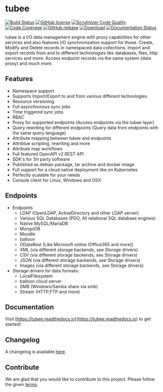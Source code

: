 # tubee

[![Build Status](https://travis-ci.org/gyselroth/tubee.svg)](https://travis-ci.org/gyselroth/tubee)
 [![GitHub license](https://img.shields.io/badge/license-GPL3-blue.svg)](https://raw.githubusercontent.com/gyselroth/tubee/master/LICENSE)
[![Scrutinizer Code Quality](https://scrutinizer-ci.com/g/gyselroth/tubee/badges/quality-score.png)](https://scrutinizer-ci.com/g/gyselroth/tubee)
[![Code Coverage](https://scrutinizer-ci.com/g/gyselroth/tubee/badges/coverage.png?b=master)](https://scrutinizer-ci.com/g/gyselroth/tubee/?branch=master)
[![GitHub release](https://img.shields.io/github/release/gyselroth/tubee.svg)](https://github.com/gyselroth/tubee/releases)
[ ![Download](https://api.bintray.com/packages/gyselroth/tubee/tubee/images/download.svg)](https://bintray.com/gyselroth/tubee/tubee/_latestVersion) 
[![Documentation Status](https://readthedocs.org/projects/tubee/badge/?version=latest)](https://tubee.readthedocs.io/en/latest/?badge=latest)

tubee is a I/O data management engine with proxy capabilities for other services and also features I/O synchronization support for those.
Create, Modify and Delete records in namespaced data collections. Import and export records from and to different technologies like databases, files, http services and more.
Access endpoint records via the same system (data proxy) and much more.

## Features

* Namespace support
* Supports Import/Export to and from various different technologies
* Resource versioning
* Full asynchronous sync jobs
* Time triggered sync jobs
* RBAC
* Proxy for supported endpoints (Access endpoints via the tubee layer)
* Query rewriting for different endpoints (Query data from endpoints with the same query language)
* Attribute mapping between tubee and endpoints
* Attribtue scripting, rewriting and more
* Attribute map workflows
* Full featured OpenAPI v2 REST API
* SDK's for 3rt party software
* Published as debian package, tar archive and docker image
* Full support for a cloud native deployment like on Kubernetes
* Perfectly scalable for your needs
* Console client for Linux, Windows and OSX

## Endpoints
* Endpoints
    * LDAP (OpenLDAP, ActiveDirectory and other LDAP server)
    * Various SQL Databases (PDO, All relational SQL database engines)
    * Native MySQL/MariaDB
    * MongoDB
    * Moodle 
    * balloon
    * ODataRest (Like Microsoft online (Office365 and more))
    * XML (via different storage backends, see Storage drivers)
    * CSV (via different storage backends, see Storage drivers)
    * JSON (via different storage backends, see Storage drivers)
    * Images (via different storage backends, see Storage drivers)
* Storage drivers for data formats:
    * LocalFilesystem
    * balloon cloud server
    * SMB (Windows/Samba share via smb)
    * Stream (HTTP,FTP and more)

## Documentation
Visit [https://tubee.readthedocs.io](https://tubee.readthedocs.io) to get started!

## Changelog
A changelog is available [here](https://github.com/gyselroth/tubee/CHANGELOG.md).

## Contribute
We are glad that you would like to contribute to this project. Please follow the given [terms](https://github.com/gyselroth/tubee/blob/master/CONTRIBUTING.md).
